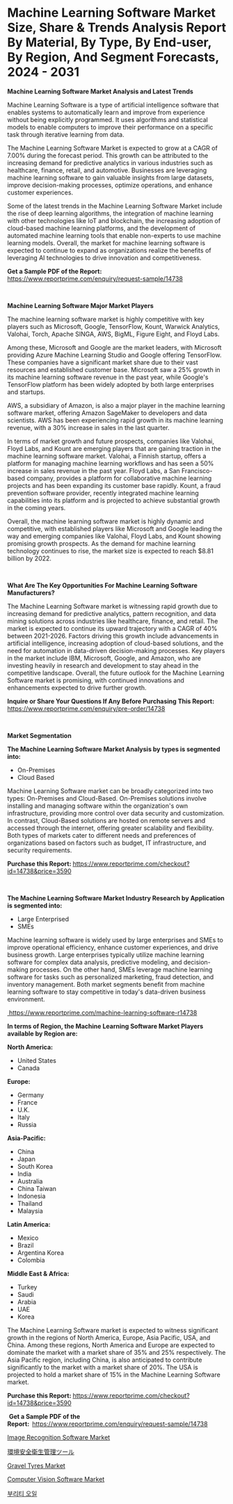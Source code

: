 <p><h1>Machine Learning Software Market Size, Share & Trends Analysis Report By Material, By Type, By End-user, By Region, And Segment Forecasts, 2024 - 2031</h1></p><p><strong>Machine Learning Software Market Analysis and Latest Trends</strong></p>
<p><p>Machine Learning Software is a type of artificial intelligence software that enables systems to automatically learn and improve from experience without being explicitly programmed. It uses algorithms and statistical models to enable computers to improve their performance on a specific task through iterative learning from data.</p><p>The Machine Learning Software Market is expected to grow at a CAGR of 7.00% during the forecast period. This growth can be attributed to the increasing demand for predictive analytics in various industries such as healthcare, finance, retail, and automotive. Businesses are leveraging machine learning software to gain valuable insights from large datasets, improve decision-making processes, optimize operations, and enhance customer experiences.</p><p>Some of the latest trends in the Machine Learning Software Market include the rise of deep learning algorithms, the integration of machine learning with other technologies like IoT and blockchain, the increasing adoption of cloud-based machine learning platforms, and the development of automated machine learning tools that enable non-experts to use machine learning models. Overall, the market for machine learning software is expected to continue to expand as organizations realize the benefits of leveraging AI technologies to drive innovation and competitiveness.</p></p>
<p><strong>Get a Sample PDF of the Report:&nbsp;</strong> <a href="https://www.reportprime.com/enquiry/request-sample/14738">https://www.reportprime.com/enquiry/request-sample/14738</a></p>
<p>&nbsp;</p>
<p><strong>Machine Learning Software Major Market Players</strong></p>
<p><p>The machine learning software market is highly competitive with key players such as Microsoft, Google, TensorFlow, Kount, Warwick Analytics, Valohai, Torch, Apache SINGA, AWS, BigML, Figure Eight, and Floyd Labs. </p><p>Among these, Microsoft and Google are the market leaders, with Microsoft providing Azure Machine Learning Studio and Google offering TensorFlow. These companies have a significant market share due to their vast resources and established customer base. Microsoft saw a 25% growth in its machine learning software revenue in the past year, while Google's TensorFlow platform has been widely adopted by both large enterprises and startups.</p><p>AWS, a subsidiary of Amazon, is also a major player in the machine learning software market, offering Amazon SageMaker to developers and data scientists. AWS has been experiencing rapid growth in its machine learning revenue, with a 30% increase in sales in the last quarter.</p><p>In terms of market growth and future prospects, companies like Valohai, Floyd Labs, and Kount are emerging players that are gaining traction in the machine learning software market. Valohai, a Finnish startup, offers a platform for managing machine learning workflows and has seen a 50% increase in sales revenue in the past year. Floyd Labs, a San Francisco-based company, provides a platform for collaborative machine learning projects and has been expanding its customer base rapidly. Kount, a fraud prevention software provider, recently integrated machine learning capabilities into its platform and is projected to achieve substantial growth in the coming years.</p><p>Overall, the machine learning software market is highly dynamic and competitive, with established players like Microsoft and Google leading the way and emerging companies like Valohai, Floyd Labs, and Kount showing promising growth prospects. As the demand for machine learning technology continues to rise, the market size is expected to reach $8.81 billion by 2022.</p></p>
<p>&nbsp;</p>
<p><strong>What Are The Key Opportunities For Machine Learning Software Manufacturers?</strong></p>
<p><p>The Machine Learning Software market is witnessing rapid growth due to increasing demand for predictive analytics, pattern recognition, and data mining solutions across industries like healthcare, finance, and retail. The market is expected to continue its upward trajectory with a CAGR of 40% between 2021-2026. Factors driving this growth include advancements in artificial intelligence, increasing adoption of cloud-based solutions, and the need for automation in data-driven decision-making processes. Key players in the market include IBM, Microsoft, Google, and Amazon, who are investing heavily in research and development to stay ahead in the competitive landscape. Overall, the future outlook for the Machine Learning Software market is promising, with continued innovations and enhancements expected to drive further growth.</p></p>
<p><strong>Inquire or Share Your Questions If Any Before Purchasing This Report:</strong> <a href="https://www.reportprime.com/enquiry/pre-order/14738">https://www.reportprime.com/enquiry/pre-order/14738</a></p>
<p>&nbsp;</p>
<p><strong>Market Segmentation</strong></p>
<p><strong>The Machine Learning Software Market Analysis by types is segmented into:</strong></p>
<p><ul><li>On-Premises</li><li>Cloud Based</li></ul></p>
<p><p>Machine Learning Software market can be broadly categorized into two types: On-Premises and Cloud-Based. On-Premises solutions involve installing and managing software within the organization's own infrastructure, providing more control over data security and customization. In contrast, Cloud-Based solutions are hosted on remote servers and accessed through the internet, offering greater scalability and flexibility. Both types of markets cater to different needs and preferences of organizations based on factors such as budget, IT infrastructure, and security requirements.</p></p>
<p><strong>Purchase this Report:&nbsp;</strong><a href="https://www.reportprime.com/checkout?id=14738&price=3590">https://www.reportprime.com/checkout?id=14738&price=3590</a></p>
<p>&nbsp;</p>
<p><strong>The Machine Learning Software Market Industry Research by Application is segmented into:</strong></p>
<p><ul><li>Large Enterprised</li><li>SMEs</li></ul></p>
<p><p>Machine learning software is widely used by large enterprises and SMEs to improve operational efficiency, enhance customer experiences, and drive business growth. Large enterprises typically utilize machine learning software for complex data analysis, predictive modeling, and decision-making processes. On the other hand, SMEs leverage machine learning software for tasks such as personalized marketing, fraud detection, and inventory management. Both market segments benefit from machine learning software to stay competitive in today's data-driven business environment.</p></p>
<p><a href="https://www.reportprime.com/machine-learning-software-r14738">&nbsp;https://www.reportprime.com/machine-learning-software-r14738</a></p>
<p><strong>In terms of Region, the Machine Learning Software Market Players available by Region are:</strong></p>
<p>
    <p> <strong> North America: </strong>
        <ul>
            <li>United States</li>
            <li>Canada</li>
        </ul>
        </p> 
    <p> <strong> Europe: </strong>
        <ul>
            <li>Germany</li>
            <li>France</li>
            <li>U.K.</li>
            <li>Italy</li>
            <li>Russia</li>
        </ul>
        </p> 
    <p> <strong> Asia-Pacific: </strong>
        <ul>
            <li>China</li>
            <li>Japan</li>
            <li>South Korea</li>
            <li>India</li>
            <li>Australia</li>
            <li>China Taiwan</li>
            <li>Indonesia</li>
            <li>Thailand</li>
            <li>Malaysia</li>
        </ul>
        </p> 
    <p> <strong> Latin America: </strong>
        <ul>
            <li>Mexico</li>
            <li>Brazil</li>
            <li>Argentina Korea</li>
            <li>Colombia</li>
        </ul>
        </p> 
    <p> <strong> Middle East & Africa: </strong>
        <ul>
            <li>Turkey</li>
            <li>Saudi</li>
            <li>Arabia</li>
            <li>UAE</li>
            <li>Korea</li>
        </ul>
    </p>
    </p>
<p><p>The Machine Learning Software market is expected to witness significant growth in the regions of North America, Europe, Asia Pacific, USA, and China. Among these regions, North America and Europe are expected to dominate the market with a market share of 35% and 25% respectively. The Asia Pacific region, including China, is also anticipated to contribute significantly to the market with a market share of 20%. The USA is projected to hold a market share of 15% in the Machine Learning Software market.</p></p>
<p><strong>Purchase this Report: </strong><a href="https://www.reportprime.com/checkout?id=14738&price=3590">https://www.reportprime.com/checkout?id=14738&price=3590</a></p>
<p>&nbsp;<strong>Get a Sample PDF of the Report:&nbsp;&nbsp;</strong><a href="https://www.reportprime.com/enquiry/request-sample/14738">https://www.reportprime.com/enquiry/request-sample/14738</a></p>
<p><strong></strong></p>
<p><p><a href="https://github.com/yemakinde/Market-Research-Report-List-2/blob/main/image-recognition-software-market.md">Image Recognition Software Market</a></p><p><a href="https://github.com/LeanneBruen2023/Market-Research-Report-List-1/blob/main/768124581096.md">環境安全衛生管理ツール</a></p><p><a href="https://issuu.com/reportprime-2/docs/gravel-tyres-market-size-2030.pptx">Gravel Tyres Market</a></p><p><a href="https://github.com/Alonsoolds3wq1d81czn8rbol/Market-Research-Report-List-2/blob/main/computer-vision-software-market.md">Computer Vision Software Market</a></p><p><a href="https://github.com/TitusBoyer1/Market-Research-Report-List-1/blob/main/643080675597.md">부리티 오일</a></p></p>